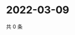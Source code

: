# 2022-03-09

共 0 条

<!-- BEGIN WEIBO -->
<!-- 最后更新时间 Wed Mar 09 2022 17:14:45 GMT+0800 (China Standard Time) -->

<!-- END WEIBO -->
